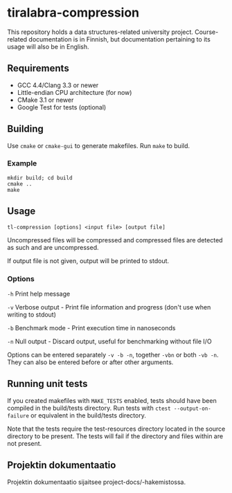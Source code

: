 # tiralabra-compression

This repository holds a data structures-related university project. Course-related documentation is in Finnish, but documentation pertaining to its usage will also be in English.

## Requirements

* GCC 4.4/Clang 3.3 or newer
* Little-endian CPU architecture (for now)
* CMake 3.1 or newer
* Google Test for tests (optional)

## Building

Use `cmake` or `cmake-gui` to generate makefiles. Run `make` to build.

### Example

```
mkdir build; cd build
cmake ..
make
```

## Usage

`tl-compression [options] <input file> [output file]`

Uncompressed files will be compressed and compressed files are detected as such and are uncompressed.

If output file is not given, output will be printed to stdout.

### Options

`-h` Print help message

`-v` Verbose output - Print file information and progress (don't use when writing to stdout)

`-b` Benchmark mode - Print execution time in nanoseconds

`-n` Null output - Discard output, useful for benchmarking without file I/O

Options can be entered separately `-v -b -n`, together `-vbn` or both `-vb -n`. They can also be entered before or after other arguments.

## Running unit tests

If you created makefiles with `MAKE_TESTS` enabled, tests should have been compiled in the build/tests directory. Run tests with `ctest --output-on-failure` or equivalent in the build/tests directory.

Note that the tests require the test-resources directory located in the source directory to be present. The tests will fail if the directory and files within are not present.

## Projektin dokumentaatio

Projektin dokumentaatio sijaitsee project-docs/-hakemistossa.
